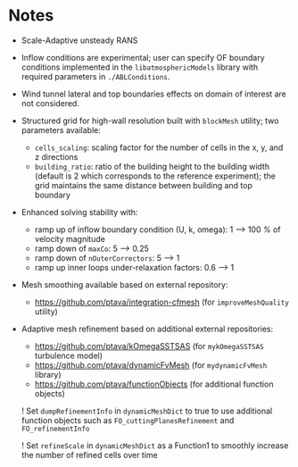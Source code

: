 # Notes

* Scale-Adaptive unsteady RANS

* Inflow conditions are experimental; user can specify OF boundary conditions implemented in the `libatmosphericModels` library with required parameters in `./ABLConditions`.

* Wind tunnel lateral and top boundaries effects on domain of interest are not considered.

* Structured grid for high-wall resolution built with `blockMesh` utility; two parameters available:
    - `cells_scaling`: scaling factor for the number of cells in the x, y, and z directions
    - `building_ratio`: ratio of the building height to the building width (default is 2 which corresponds to the reference experiment); the grid maintains the same distance between building and top boundary

* Enhanced solving stability with:
    - ramp up of inflow boundary condition (U, k, omega): 1  --> 100 *%* of velocity magnitude
    - ramp down of `maxCo`: 5 --> 0.25 
    - ramp down of `nOuterCorrectors`: 5 --> 1
    - ramp up inner loops under-relaxation factors: 0.6 --> 1

* Mesh smoothing available based on external repository:
    - https://github.com/ptava/integration-cfmesh (for `improveMeshQuality` utility)

* Adaptive mesh refinement based on additional external repositories:
    - https://github.com/ptava/kOmegaSSTSAS (for `mykOmegaSSTSAS` turbulence model)
    - https://github.com/ptava/dynamicFvMesh (for `mydynamicFvMesh` library)
    - https://github.com/ptava/functionObjects (for additional function objects)

    ! Set `dumpRefinementInfo` in `dynamicMeshDict` to true to use additional function objects such as `FO_cuttingPlanesRefinement` and `FO_refinementInfo`

    ! Set `refineScale` in `dynamicMeshDict` as a Function1 to smoothly increase the number of refined cells over time



